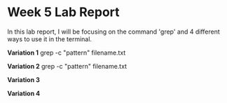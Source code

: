 # Week 5 Lab Report

In this lab report, I will be focusing on the command 'grep' and 4 different ways to use it in the terminal.

**Variation 1**
grep -c "pattern" filename.txt

**Variation 2**
grep -c "pattern" filename.txt

**Variation 3**

**Variation 4**
